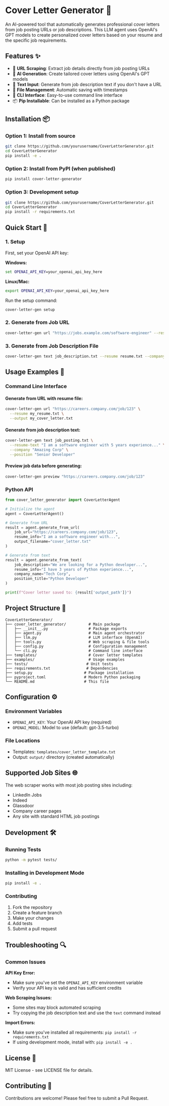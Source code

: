 # Cover Letter Generator 🤖

An AI-powered tool that automatically generates professional cover letters from job posting URLs or job descriptions. This LLM agent uses OpenAI's GPT models to create personalized cover letters based on your resume and the specific job requirements.

## Features ✨

- 🔗 **URL Scraping**: Extract job details directly from job posting URLs
- 🤖 **AI Generation**: Create tailored cover letters using OpenAI's GPT models  
- 📝 **Text Input**: Generate from job description text if you don't have a URL
- 💾 **File Management**: Automatic saving with timestamps
- 🔧 **CLI Interface**: Easy-to-use command line interface
- 📦 **Pip Installable**: Can be installed as a Python package

## Installation 📦

### Option 1: Install from source
```bash
git clone https://github.com/yourusername/CoverLetterGenerator.git
cd CoverLetterGenerator
pip install -e .
```

### Option 2: Install from PyPI (when published)
```bash
pip install cover-letter-generator
```

### Option 3: Development setup
```bash
git clone https://github.com/yourusername/CoverLetterGenerator.git
cd CoverLetterGenerator
pip install -r requirements.txt
```

## Quick Start 🚀

### 1. Setup
First, set your OpenAI API key:

**Windows:**
```cmd
set OPENAI_API_KEY=your_openai_api_key_here
```

**Linux/Mac:**
```bash
export OPENAI_API_KEY=your_openai_api_key_here
```

Run the setup command:
```bash
cover-letter-gen setup
```

### 2. Generate from Job URL
```bash
cover-letter-gen url "https://jobs.example.com/software-engineer" --resume resume.txt
```

### 3. Generate from Job Description File
```bash
cover-letter-gen text job_description.txt --resume resume.txt --company "Tech Corp" --position "Software Engineer"
```

## Usage Examples 📖

### Command Line Interface

#### Generate from URL with resume file:
```bash
cover-letter-gen url "https://careers.company.com/job/123" \
  --resume my_resume.txt \
  --output my_cover_letter.txt
```

#### Generate from job description text:
```bash
cover-letter-gen text job_posting.txt \
  --resume-text "I am a software engineer with 5 years experience..." \
  --company "Amazing Corp" \
  --position "Senior Developer"
```

#### Preview job data before generating:
```bash
cover-letter-gen preview "https://careers.company.com/job/123"
```

### Python API

```python
from cover_letter_generator import CoverLetterAgent

# Initialize the agent
agent = CoverLetterAgent()

# Generate from URL
result = agent.generate_from_url(
    job_url="https://careers.company.com/job/123",
    resume_info="I am a software engineer with...",
    output_filename="cover_letter.txt"
)

# Generate from text
result = agent.generate_from_text(
    job_description="We are looking for a Python developer...",
    resume_info="I have 3 years of Python experience...",
    company_name="Tech Corp",
    position_title="Python Developer"
)

print(f"Cover letter saved to: {result['output_path']}")
```

## Project Structure 📁

```
CoverLetterGenerator/
├── cover_letter_generator/          # Main package
│   ├── __init__.py                  # Package exports
│   ├── agent.py                     # Main agent orchestrator
│   ├── llm.py                       # LLM interface (OpenAI)
│   ├── tools.py                     # Web scraping & file tools
│   ├── config.py                    # Configuration management
│   └── cli.py                       # Command line interface
├── templates/                       # Cover letter templates
├── examples/                        # Usage examples
├── tests/                          # Unit tests
├── requirements.txt                # Dependencies
├── setup.py                       # Package installation
├── pyproject.toml                 # Modern Python packaging
└── README.md                      # This file
```

## Configuration ⚙️

### Environment Variables
- `OPENAI_API_KEY`: Your OpenAI API key (required)
- `OPENAI_MODEL`: Model to use (default: gpt-3.5-turbo)

### File Locations
- Templates: `templates/cover_letter_template.txt`
- Output: `output/` directory (created automatically)

## Supported Job Sites 🌐

The web scraper works with most job posting sites including:
- LinkedIn Jobs
- Indeed
- Glassdoor
- Company career pages
- Any site with standard HTML job postings

## Development 🛠️

### Running Tests
```bash
python -m pytest tests/
```

### Installing in Development Mode
```bash
pip install -e .
```

### Contributing
1. Fork the repository
2. Create a feature branch
3. Make your changes
4. Add tests
5. Submit a pull request

## Troubleshooting 🔍

### Common Issues

**API Key Error:**
- Make sure you've set the `OPENAI_API_KEY` environment variable
- Verify your API key is valid and has sufficient credits

**Web Scraping Issues:**
- Some sites may block automated scraping
- Try copying the job description text and use the `text` command instead

**Import Errors:**
- Make sure you've installed all requirements: `pip install -r requirements.txt`
- If using development mode, install with: `pip install -e .`

## License 📄

MIT License - see LICENSE file for details.

## Contributing 🤝

Contributions are welcome! Please feel free to submit a Pull Request.
